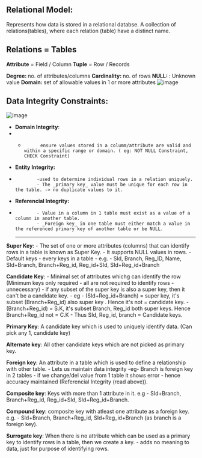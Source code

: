 ## Relational Model:
Represents how data is stored in a relational databse.
A collection of relations(tables), where each relation (table) have a distinct name.

## Relations = Tables 
<b>Attribute</b> = Field / Column
<b>Tuple</b> = Row / Records

<b>Degree: </b> no. of attributes/columns
<b>Cardinality: </b> no. of rows
<b>NULL: </b>: Unknown value
<b>Domain: </b> set of allowable values in 1 or more attributes 
            ![image](https://github.com/user-attachments/assets/c472d46f-02fc-4e45-99c4-03085dbed09d)


## Data Integrity Constraints:
![image](https://github.com/user-attachments/assets/748a6efe-6f83-41c1-812e-6793761b3952)

- **Domain Integrity**:
- -           ensure values stored in a columm/attribute are valid and within a specific range or domain. ( eg: NOT NULL Constraint, CHECK Constraint)

- **Entity Integrity:**
-             -used to determine individual rows in a relation uniquely.
              - The _primary key_ value must be unique for each row in the table. -> no duplicate values to it.
          
- **Referencial Integrity:**
-             - Value in a column in 1 table must exist as a value of a column in another table.
              - _Foreign key_ in one table must either match a value in the referenced primary key of another table or be NULL.

  <hr>


**Super Key**: 
                - The set of one or more attributes (columns) that can identify rows in a table is known as Super Key. 
                - It supports NULL values in rows. 
                - Default keys - every keys in a table - e.g. - SId, Branch, Reg_ID, Name, SId+Branch, Branch+Reg_id, Reg_id+SId, SId+Reg_id+Branch
                
**Candidate Key**: 
                - Minimal set of attributes whichg can identify the row (Minimum keys only required - all are not required to identify rows - unnecessary)
                - if any subset of the super key is also a super key, then it can't be a candidate key.
                - eg - (SId+Reg_id+Branch) = super key, it's subset (Branch+Reg_id) also super key . Hence it's not = candidate key.
                - (Branch+Reg_id) = S.K, it's subset Branch, Reg_id both super keys. Hence Branch+Reg_id not = C.K
                - Thus SId, Reg_id, branch = Candidate keys.
                
**Primary Key**:
A candidate key which is used to uniquely identify data. (Can pick any 1, candidate key)

**Alternate key**: 
All other candidate keys which are not picked as primary key.

**Foreign key**: 
An attribute in a table which is used to define a relationship with other table.
                - Lets us maintain data integrity 
                -eg- Branch is foreign key in 2 tables - if we change/del value from 1 table it shows error - hence accuracy maintained (Referencial Integrity (read above)).
                
**Composite key**: 
Keys with more than 1 attribute in it. e.g - SId+Branch, Branch+Reg_id, Reg_id+SId, SId+Reg_id+Branch.

**Compound key**: 
composite key with atleast one attribute as a foreign key. e.g. - SId+Branch, Branch+Reg_id, SId+Reg_id+Branch (as branch is a foreign key).

**Surrogate key**: 
When there is no attribute which can be used as a primary key to identify rows in a table, then we create a key.
                  - adds no meaning to data, just for purpose of identifying rows.
